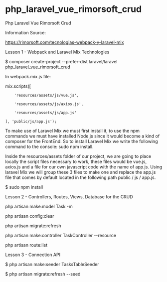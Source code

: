 # php_laravel_vue_rimorsoft_crud
Php Laravel Vue Rimorsoft Crud

Information Source:

https://rimorsoft.com/tecnologias-webpack-y-laravel-mix

Lesson 1 - Webpack and Laravel Mix Technologies

$ composer create-project --prefer-dist laravel/laravel php_laravel_vue_rimorsoft_crud

In webpack.mix.js file:

mix.scripts([

        'resources/assets/js/vue.js',

        'resources/assets/js/axios.js',

        'resources/assets/js/app.js'

    ], 'public/js/app.js');

To make use of Laravel Mix we must first install it, to use the npm commands we must have installed Node.js since it would become a kind of composer for the FrontEnd. So to install Laravel Mix we write the following command to the console: sudo npm install.

Inside the resources/assets folder of our project, we are going to place locally the script files necessary to work, these files would be vue.js, axios.js and a file for our own javascript code with the name of app.js. Using laravel Mix we will group these 3 files to make one and replace the app.js file that comes by default located in the following path public / js / app.js.

$ sudo npm install

Lesson 2 - Controllers, Routes, Views, Database for the CRUD

php artisan make:model Task -m

php artisan config:clear

php artisan migrate:refresh

php artisan make:controller TaskController --resource

php artisan route:list

Lesson 3 - Connection API

$ php artisan make:seeder TasksTableSeeder

$ php artisan migrate:refresh --seed














